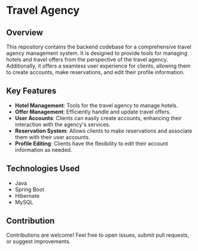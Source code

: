 # Travel Agency

## Overview
This repository contains the backend codebase for a comprehensive travel agency management system. It is designed to provide tools for managing hotels and travel offers from the perspective of the travel agency. Additionally, it offers a seamless user experience for clients, allowing them to create accounts, make reservations, and edit their profile information.

## Key Features
- **Hotel Management**: Tools for the travel agency to manage hotels.
- **Offer Management**: Efficiently handle and update travel offers.
- **User Accounts**: Clients can easily create accounts, enhancing their interaction with the agency's services.
- **Reservation System**: Allows clients to make reservations and associate them with their user accounts.
- **Profile Editing**: Clients have the flexibility to edit their account information as needed.

## Technologies Used
- Java
- Spring Boot
- Hibernate
- MySQL

## Contribution
Contributions are welcome! Feel free to open issues, submit pull requests, or suggest improvements.

